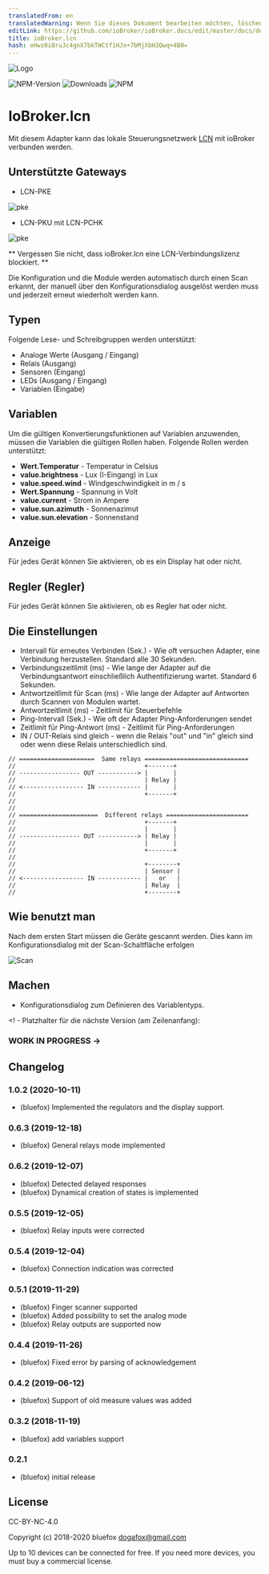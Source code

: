```yaml
---
translatedFrom: en
translatedWarning: Wenn Sie dieses Dokument bearbeiten möchten, löschen Sie bitte das Feld "translationsFrom". Andernfalls wird dieses Dokument automatisch erneut übersetzt
editLink: https://github.com/ioBroker/ioBroker.docs/edit/master/docs/de/adapterref/iobroker.lcn/README.md
title: ioBroker.lcn
hash: oHwz0i8ruJc4gnX7bkTWCtf1HJx+7bMjXbH3Qwq+4B0=
---
```

![Logo](../../../en/adapterref/iobroker.lcn/admin/lcn.png)

![NPM-Version](http://img.shields.io/npm/v/iobroker.lcn.svg)
![Downloads](https://img.shields.io/npm/dm/iobroker.lcn.svg)
![NPM](https://nodei.co/npm/iobroker.lcn.png?downloads=true)

# IoBroker.lcn
Mit diesem Adapter kann das lokale Steuerungsnetzwerk [LCN](https://www.lcn.eu/) mit ioBroker verbunden werden.

## Unterstützte Gateways
- LCN-PKE

![pke](../../../en/adapterref/iobroker.lcn/img/lcn-pke.png)

- LCN-PKU mit LCN-PCHK

![pke](../../../en/adapterref/iobroker.lcn/img/lcn-pku.png)

** Vergessen Sie nicht, dass ioBroker.lcn eine LCN-Verbindungslizenz blockiert. **

Die Konfiguration und die Module werden automatisch durch einen Scan erkannt, der manuell über den Konfigurationsdialog ausgelöst werden muss und jederzeit erneut wiederholt werden kann.

## Typen
Folgende Lese- und Schreibgruppen werden unterstützt:

- Analoge Werte (Ausgang / Eingang)
- Relais (Ausgang)
- Sensoren (Eingang)
- LEDs (Ausgang / Eingang)
- Variablen (Eingabe)

## Variablen
Um die gültigen Konvertierungsfunktionen auf Variablen anzuwenden, müssen die Variablen die gültigen Rollen haben. Folgende Rollen werden unterstützt:

- **Wert.Temperatur** - Temperatur in Celsius
- **value.brightness** - Lux (I-Eingang) in Lux
- **value.speed.wind** - Windgeschwindigkeit in m / s
- **Wert.Spannung** - Spannung in Volt
- **value.current** - Strom in Ampere
- **value.sun.azimuth** - Sonnenazimut
- **value.sun.elevation** - Sonnenstand

## Anzeige
Für jedes Gerät können Sie aktivieren, ob es ein Display hat oder nicht.

## Regler (Regler)
Für jedes Gerät können Sie aktivieren, ob es Regler hat oder nicht.

## Die Einstellungen
- Intervall für erneutes Verbinden (Sek.) - Wie oft versuchen Adapter, eine Verbindung herzustellen. Standard alle 30 Sekunden.
- Verbindungszeitlimit (ms) - Wie lange der Adapter auf die Verbindungsantwort einschließlich Authentifizierung wartet. Standard 6 Sekunden.
- Antwortzeitlimit für Scan (ms) - Wie lange der Adapter auf Antworten durch Scannen von Modulen wartet.
- Antwortzeitlimit (ms) - Zeitlimit für Steuerbefehle
- Ping-Intervall (Sek.) - Wie oft der Adapter Ping-Anforderungen sendet
- Zeitlimit für Ping-Antwort (ms) - Zeitlimit für Ping-Anforderungen
- IN / OUT-Relais sind gleich - wenn die Relais "out" und "in" gleich sind oder wenn diese Relais unterschiedlich sind.

```
// =====================  Same relays =============================
//                                    +-------+
// ----------------- OUT -----------> |       |
//                                    | Relay |
// <----------------- IN ------------ |       |
//                                    +-------+
//
//
// ======================  Different relays =======================
//                                    +-------+
//                                    |       |
// ----------------- OUT -----------> | Relay |
//                                    |       |
//                                    +-------+
//
//                                    +--------+
//                                    | Sensor |
// <----------------- IN ------------ |   or   |
//                                    | Relay  |
//                                    +--------+
```

## Wie benutzt man
Nach dem ersten Start müssen die Geräte gescannt werden. Dies kann im Konfigurationsdialog mit der Scan-Schaltfläche erfolgen

![Scan](../../../en/adapterref/iobroker.lcn/img/scanButton.png)

## Machen
- Konfigurationsdialog zum Definieren des Variablentyps.

<! - Platzhalter für die nächste Version (am Zeilenanfang):

### __WORK IN PROGRESS__ ->

## Changelog
### 1.0.2 (2020-10-11)
* (bluefox) Implemented the regulators and the display support.

### 0.6.3 (2019-12-18)
* (bluefox) General relays mode implemented

### 0.6.2 (2019-12-07)
* (bluefox) Detected delayed responses
* (bluefox) Dynamical creation of states is implemented

### 0.5.5 (2019-12-05)
* (bluefox) Relay inputs were corrected

### 0.5.4 (2019-12-04)
* (bluefox) Connection indication was corrected

### 0.5.1 (2019-11-29)
* (bluefox) Finger scanner supported
* (bluefox) Added possibility to set the analog mode
* (bluefox) Relay outputs are supported now

### 0.4.4 (2019-11-26)
* (bluefox) Fixed error by parsing of acknowledgement

### 0.4.2 (2019-06-12)
* (bluefox) Support of old measure values was added

### 0.3.2 (2018-11-19)
* (bluefox) add variables support

### 0.2.1
* (bluefox) initial release

## License
CC-BY-NC-4.0

Copyright (c) 2018-2020 bluefox <dogafox@gmail.com>

Up to 10 devices can be connected for free. If you need more devices, you must buy a commercial license.